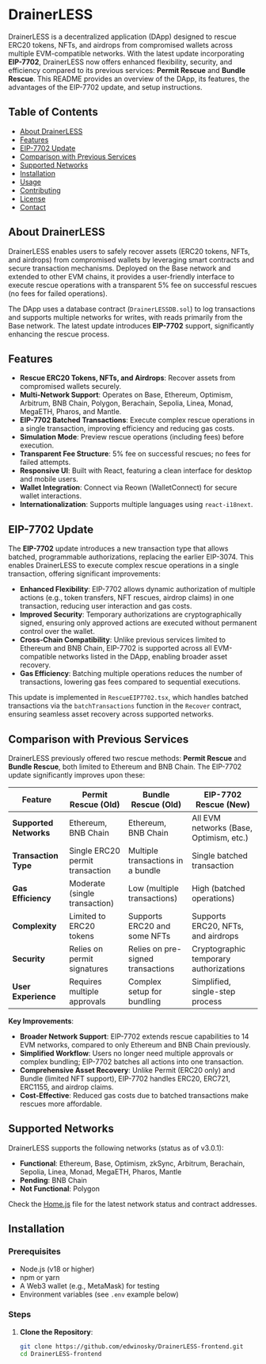# DrainerLESS

DrainerLESS is a decentralized application (DApp) designed to rescue ERC20 tokens, NFTs, and airdrops from compromised wallets across multiple EVM-compatible networks. With the latest update incorporating **EIP-7702**, DrainerLESS now offers enhanced flexibility, security, and efficiency compared to its previous services: **Permit Rescue** and **Bundle Rescue**. This README provides an overview of the DApp, its features, the advantages of the EIP-7702 update, and setup instructions.

## Table of Contents
- [About DrainerLESS](#about-drainerless)
- [Features](#features)
- [EIP-7702 Update](#eip-7702-update)
- [Comparison with Previous Services](#comparison-with-previous-services)
- [Supported Networks](#supported-networks)
- [Installation](#installation)
- [Usage](#usage)
- [Contributing](#contributing)
- [License](#license)
- [Contact](#contact)

## About DrainerLESS

DrainerLESS enables users to safely recover assets (ERC20 tokens, NFTs, and airdrops) from compromised wallets by leveraging smart contracts and secure transaction mechanisms. Deployed on the Base network and extended to other EVM chains, it provides a user-friendly interface to execute rescue operations with a transparent 5% fee on successful rescues (no fees for failed operations).

The DApp uses a database contract (`DrainerLESSDB.sol`) to log transactions and supports multiple networks for writes, with reads primarily from the Base network. The latest update introduces **EIP-7702** support, significantly enhancing the rescue process.

## Features
- **Rescue ERC20 Tokens, NFTs, and Airdrops**: Recover assets from compromised wallets securely.
- **Multi-Network Support**: Operates on Base, Ethereum, Optimism, Arbitrum, BNB Chain, Polygon, Berachain, Sepolia, Linea, Monad, MegaETH, Pharos, and Mantle.
- **EIP-7702 Batched Transactions**: Execute complex rescue operations in a single transaction, improving efficiency and reducing gas costs.
- **Simulation Mode**: Preview rescue operations (including fees) before execution.
- **Transparent Fee Structure**: 5% fee on successful rescues; no fees for failed attempts.
- **Responsive UI**: Built with React, featuring a clean interface for desktop and mobile users.
- **Wallet Integration**: Connect via Reown (WalletConnect) for secure wallet interactions.
- **Internationalization**: Supports multiple languages using `react-i18next`.

## EIP-7702 Update

The **EIP-7702** update introduces a new transaction type that allows batched, programmable authorizations, replacing the earlier EIP-3074. This enables DrainerLESS to execute complex rescue operations in a single transaction, offering significant improvements:

- **Enhanced Flexibility**: EIP-7702 allows dynamic authorization of multiple actions (e.g., token transfers, NFT rescues, airdrop claims) in one transaction, reducing user interaction and gas costs.
- **Improved Security**: Temporary authorizations are cryptographically signed, ensuring only approved actions are executed without permanent control over the wallet.
- **Cross-Chain Compatibility**: Unlike previous services limited to Ethereum and BNB Chain, EIP-7702 is supported across all EVM-compatible networks listed in the DApp, enabling broader asset recovery.
- **Gas Efficiency**: Batching multiple operations reduces the number of transactions, lowering gas fees compared to sequential executions.

This update is implemented in `RescueEIP7702.tsx`, which handles batched transactions via the `batchTransactions` function in the `Recover` contract, ensuring seamless asset recovery across supported networks.

## Comparison with Previous Services

DrainerLESS previously offered two rescue methods: **Permit Rescue** and **Bundle Rescue**, both limited to Ethereum and BNB Chain. The EIP-7702 update significantly improves upon these:

| Feature                  | Permit Rescue (Old)                     | Bundle Rescue (Old)                    | EIP-7702 Rescue (New)                  |
|--------------------------|-----------------------------------------|----------------------------------------|----------------------------------------|
| **Supported Networks**   | Ethereum, BNB Chain                    | Ethereum, BNB Chain                    | All EVM networks (Base, Optimism, etc.)|
| **Transaction Type**     | Single ERC20 permit transaction         | Multiple transactions in a bundle       | Single batched transaction             |
| **Gas Efficiency**       | Moderate (single transaction)           | Low (multiple transactions)            | High (batched operations)             |
| **Complexity**           | Limited to ERC20 tokens                | Supports ERC20 and some NFTs           | Supports ERC20, NFTs, and airdrops     |
| **Security**             | Relies on permit signatures            | Relies on pre-signed transactions      | Cryptographic temporary authorizations |
| **User Experience**      | Requires multiple approvals            | Complex setup for bundling             | Simplified, single-step process        |

**Key Improvements**:
- **Broader Network Support**: EIP-7702 extends rescue capabilities to 14 EVM networks, compared to only Ethereum and BNB Chain previously.
- **Simplified Workflow**: Users no longer need multiple approvals or complex bundling; EIP-7702 batches all actions into one transaction.
- **Comprehensive Asset Recovery**: Unlike Permit (ERC20 only) and Bundle (limited NFT support), EIP-7702 handles ERC20, ERC721, ERC1155, and airdrop claims.
- **Cost-Effective**: Reduced gas costs due to batched transactions make rescues more affordable.

## Supported Networks
DrainerLESS supports the following networks (status as of v3.0.1):
- **Functional**: Ethereum, Base, Optimism, zkSync, Arbitrum, Berachain, Sepolia, Linea, Monad, MegaETH, Pharos, Mantle
- **Pending**: BNB Chain
- **Not Functional**: Polygon

Check the [Home.js](src/pages/Home.js) file for the latest network status and contract addresses.

## Installation

### Prerequisites
- Node.js (v18 or higher)
- npm or yarn
- A Web3 wallet (e.g., MetaMask) for testing
- Environment variables (see `.env` example below)

### Steps
1. **Clone the Repository**:
   ```bash
   git clone https://github.com/edwinosky/DrainerLESS-frontend.git
   cd DrainerLESS-frontend
